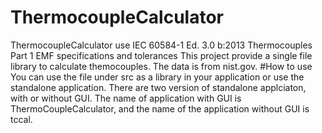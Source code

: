 # ThermocoupleCalculator
ThermocoupleCalculator use IEC 60584-1 Ed. 3.0 b:2013 Thermocouples Part 1 EMF specifications and tolerances
This project provide a single file library to calculate themocouples.
The data is from nist.gov.
#How to use
You can use the file under src as a library in your application or use the standalone application.
There are two version of standalone applciaton, with or without GUI.
The name of application with GUI is ThermoCoupleCalculator, and the name of the application without GUI is tccal.

